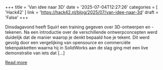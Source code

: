 +++
title = 'Van idee naar 3D'
date = '2025-07-04T12:27:26'
categories = [ 
 'Hack42' 
] 
link = 'https://hack42.nl/blog/2025/07/van-idee-naar-3d'
draft = 'False'
+++

Dinsdagavond heeft Squirl een training gegeven over 3D-ontwerpen en -tekenen. Na een introductie over de verschillende ontwerpconcepten werd duidelijk dat de manier waarop je denkt bepaald hoe je tekent. Dit werd gevolg door een vergelijking van opensource en commerciële tekenpakketten waarna hij in SolidWorks aan de slag ging met een live demonstratie van iets dat [&#8230;]

[Read more](https://hack42.nl/blog/2025/07/van-idee-naar-3d)